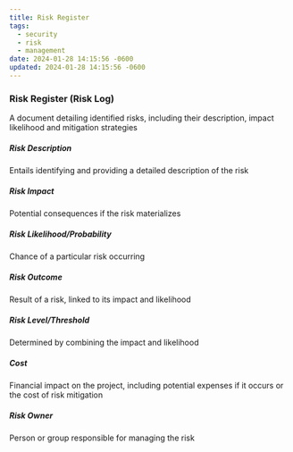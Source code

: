 ```yaml
---
title: Risk Register
tags:
  - security
  - risk
  - management
date: 2024-01-28 14:15:56 -0600
updated: 2024-01-28 14:15:56 -0600
---
```


### Risk Register (Risk Log)
A document detailing identified risks, including their description, impact likelihood and mitigation strategies

##### Risk Description
Entails identifying and providing a detailed description of the risk

##### Risk Impact
Potential consequences if the risk materializes

##### Risk Likelihood/Probability
Chance of a particular risk occurring

##### Risk Outcome
Result of a risk, linked to its impact and likelihood

##### Risk Level/Threshold
Determined by combining the impact and likelihood

##### Cost
Financial impact on the project, including potential expenses if it occurs or the cost of risk mitigation

##### Risk Owner
Person or group responsible for managing the risk
